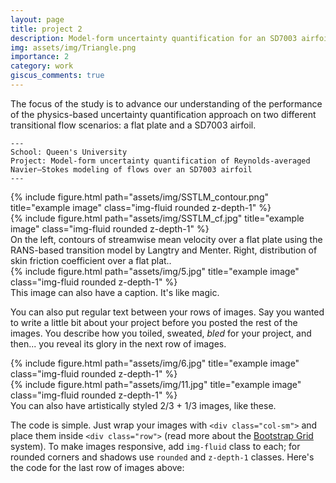 ```yaml
---
layout: page
title: project 2
description: Model-form uncertainty quantification for an SD7003 airfoil
img: assets/img/Triangle.png
importance: 2
category: work
giscus_comments: true
---
```


The focus of the study is to advance our understanding of the performance of the physics-based uncertainty quantification approach on two different transitional flow scenarios: a flat plate and a SD7003 airfoil.

    ---
    School: Queen's University
    Project: Model-form uncertainty quantification of Reynolds-averaged Navier–Stokes modeling of flows over an SD7003 airfoil
    ---

<div class="row">
    <div class="col-sm mt-3 mt-md-0">
        {% include figure.html path="assets/img/SSTLM_contour.png" title="example image" class="img-fluid rounded z-depth-1" %}
    </div>
    <div class="col-sm mt-3 mt-md-0">
        {% include figure.html path="assets/img/SSTLM_cf.jpg" title="example image" class="img-fluid rounded z-depth-1" %}
    </div>
</div>
<div class="caption">
     On the left, contours of streamwise mean velocity over a flat plate using the RANS-based transition model by Langtry and Menter. Right, distribution of skin friction coefficient over a flat plat..
</div>
<div class="row">
    <div class="col-sm mt-3 mt-md-0">
        {% include figure.html path="assets/img/5.jpg" title="example image" class="img-fluid rounded z-depth-1" %}
    </div>
</div>
<div class="caption">
    This image can also have a caption. It's like magic.
</div>

You can also put regular text between your rows of images.
Say you wanted to write a little bit about your project before you posted the rest of the images.
You describe how you toiled, sweated, *bled* for your project, and then... you reveal its glory in the next row of images.


<div class="row justify-content-sm-center">
    <div class="col-sm-8 mt-3 mt-md-0">
        {% include figure.html path="assets/img/6.jpg" title="example image" class="img-fluid rounded z-depth-1" %}
    </div>
    <div class="col-sm-4 mt-3 mt-md-0">
        {% include figure.html path="assets/img/11.jpg" title="example image" class="img-fluid rounded z-depth-1" %}
    </div>
</div>
<div class="caption">
    You can also have artistically styled 2/3 + 1/3 images, like these.
</div>


The code is simple.
Just wrap your images with `<div class="col-sm">` and place them inside `<div class="row">` (read more about the <a href="https://getbootstrap.com/docs/4.4/layout/grid/">Bootstrap Grid</a> system).
To make images responsive, add `img-fluid` class to each; for rounded corners and shadows use `rounded` and `z-depth-1` classes.
Here's the code for the last row of images above:


